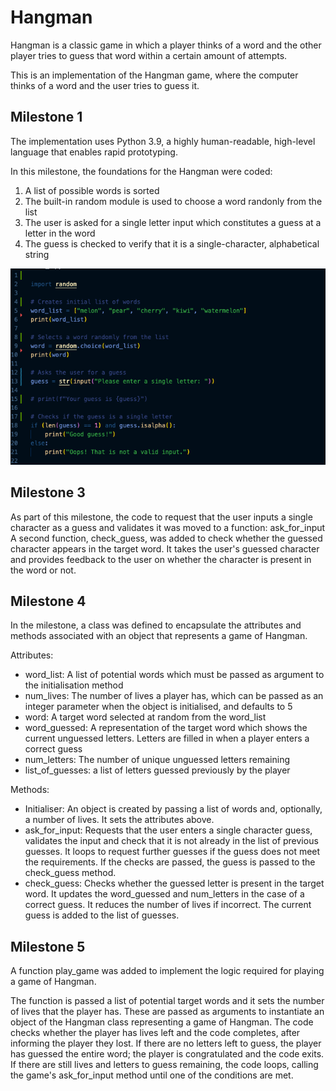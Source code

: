 # Hangman
Hangman is a classic game in which a player thinks of a word and the other player tries to guess that word within a certain amount of attempts.

This is an implementation of the Hangman game, where the computer thinks of a word and the user tries to guess it. 


## Milestone 1

The implementation uses Python 3.9, a highly human-readable, high-level language that enables rapid prototyping.

In this milestone, the foundations for the Hangman were coded: 

1. A list of possible words is sorted
1. The built-in random module is used to choose a word randonly from the list
1. The user is asked for a single letter input which constitutes a guess at a letter in the word
1. The guess is checked to verify that it is a single-character, alphabetical string


![](images/hangman_milestone_2_py.png)

## Milestone 3

As part of this milestone, the code to request that the user inputs a single character as a guess and validates it was moved to a function: ask_for_input
A second function, check_guess, was added to check whether the guessed character appears in the target word. It takes the user's guessed character and provides feedback to the user on whether the character is present in the word or not.


## Milestone 4

In the milestone, a class was defined to encapsulate the attributes and methods associated with an object that represents a game of Hangman.

Attributes:
- word_list: A list of potential words which must be passed as argument to the initialisation method
- num_lives: The number of lives a player has, which can be passed as an integer parameter when the object is initialised, and defaults to 5
- word: A target word selected at random from the word_list
- word_guessed: A representation of the target word which shows the current unguessed letters. Letters are filled in when a player enters a correct guess
- num_letters: The number of unique unguessed letters remaining 
- list_of_guesses: a list of letters guessed previously by the player

Methods:
- Initialiser: An object is created by passing a list of words and, optionally, a number of lives. It sets the attributes above.
- ask_for_input: Requests that the user enters a single character guess, validates the input and check that it is not already in the list of previous guesses. It loops to request further guesses if the guess does not meet the requirements. If the checks are passed, the guess is passed to the check_guess method. 
- check_guess: Checks whether the guessed letter is present in the target word. It updates the word_guessed and num_letters in the case of a correct guess. It reduces the number of lives if incorrect. The current guess is added to the list of guesses.

## Milestone 5

A function play_game was added to implement the logic required for playing a game of Hangman.

The function is passed a list of potential target words and it sets the number of lives that the player has. These are passed as arguments to instantiate an object of the Hangman class representing a game of Hangman. The code checks whether the player has lives left and the code completes, after informing the player they lost. If there are no letters left to guess, the player has guessed the entire word; the player is congratulated and the code exits. If there are still lives and letters to guess remaining, the code loops, calling the game's ask_for_input method until one of the conditions are met.
